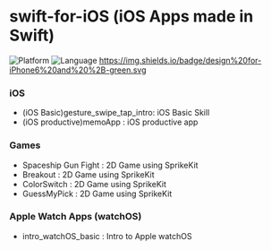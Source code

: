 # swift-for-iOS (iOS Apps made in Swift)

![Platform](https://img.shields.io/badge/platform-iOS-silver.svg)
![Language](https://img.shields.io/badge/language-Swift%204.2%2B-orange.svg)
https://img.shields.io/badge/design%20for-iPhone6%20and%20%2B-green.svg

### iOS
* (iOS Basic)gesture_swipe_tap_intro: iOS Basic Skill <br>
* (iOS productive)memoApp           : iOS productive app <br>
  
### Games
* Spaceship Gun Fight               : 2D Game using SprikeKit <br>
* Breakout                          : 2D Game using SprikeKit <br>
* ColorSwitch	                      : 2D Game using SprikeKit <br>
* GuessMyPick	                      : 2D Game using SprikeKit <br>
  
### Apple Watch Apps (watchOS)
* intro_watchOS_basic	              : Intro to Apple watchOS <br>
